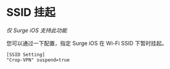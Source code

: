 # SSID 挂起

_仅 Surge iOS 支持此功能_

您可以通过一下配置，指定 Surge iOS 在 Wi-Fi SSID 下暂时挂起。

```text
[SSID Setting]
"Crop-VPN" suspend=true
```

